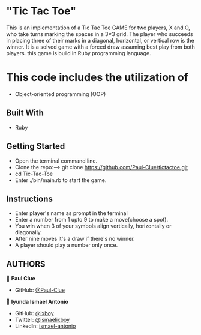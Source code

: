 # "Tic Tac Toe"
 This is an implementation of a Tic Tac Toe GAME  for two players, X and O, who take turns marking the spaces in a 3×3 grid. The player who succeeds in placing three of their marks in a diagonal, horizontal, or vertical row is the winner. It is a solved game with a forced draw assuming best play from both players.
   this game is build in Ruby programming language.

# This code includes the utilization of 
- Object-oriented programming (OOP)

## Built With

- Ruby


## Getting Started

- Open the terminal command line.
- Clone the repo:--> git clone https://github.com/Paul-Clue/tictactoe.git
- cd Tic-Tac-Toe
- Enter ./bin/main.rb to start the game.

## Instructions
- Enter player's name as prompt in the terminal
- Enter a number from 1 upto 9 to make a move(choose a spot).
- You win when 3 of your symbols align vertically, horizontally or diagonally.
- After nine moves it's a draw if there's no winner.
- A player should play a number only once.


## AUTHORS
👤 **Paul Clue**
- GitHub: [@Paul-Clue](https://github.com/Paul-Clue/) 

👤 **Iyunda Ismael Antonio**

- GitHub: [@ixboy](https://github.com/ixboy)
- Twitter: [@ismaelixboy](https://twitter.com/ismaelixboy)
- LinkedIn: [ismael-antonio](https://www.linkedin.com/in/ismael-antonio-0b7712114/)

